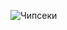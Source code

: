 ![Чипсеки](https://static.360tv.ru/media/uploads/article_images/2019/10/50059_19633152-7566413-image-a-56_1570908569851.jpg)
